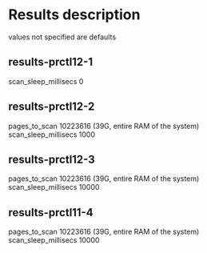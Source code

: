 # Results description
values not specified are defaults

## results-prctl12-1
scan_sleep_millisecs 0

## results-prctl12-2
pages_to_scan 10223616 (39G, entire RAM of the system) 
scan_sleep_millisecs 1000

## results-prctl12-3
pages_to_scan 10223616 (39G, entire RAM of the system) 
scan_sleep_millisecs 10000

## results-prctl11-4
pages_to_scan 10223616 (39G, entire RAM of the system) 
scan_sleep_millisecs 10000
